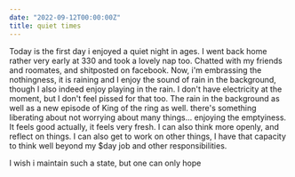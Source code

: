 ```yaml
---
date: "2022-09-12T00:00:00Z"
title: quiet times
---
```


Today is the first day i enjoyed a quiet night in ages. I went back home rather very early at 330 and took a lovely nap too. Chatted with my friends and roomates, and shitposted on facebook. Now, i'm embrassing the nothingness, it is raining and I enjoy the sound of rain in the background, though I also indeed enjoy playing in the rain. I don't have electricity at the moment, but I don't feel pissed for that too. The rain in the background as well as a new episode of King of the ring as well. there's something liberating about not worrying about many things... enjoying the emptyiness. It feels good actually, it feels very fresh. I can also think more openly, and reflect on things. I can also get to work on other things, I have that capacity to think well beyond my $day job and other responsibilities. 

I wish i maintain such a state, but one can only hope